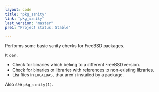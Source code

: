 ```yaml
---
layout: code
title: "pkg_sanity"
link: "pkg_sanity"
last_version: "master"
pre1: "Project status: Stable"

---
```



Performs some basic sanity checks for FreeBSD packages.

It can:

- Check for binaries which belong to a different FreeBSD version.
- Check for binaries or libraries with references to non-existing libraries.
- List files in `LOCALBASE`  that aren't installed by a package.

Also see `pkg_sanity(1)`.
